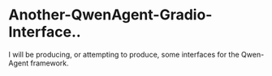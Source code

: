 # Another-QwenAgent-Gradio-Interface..
I will be producing, or attempting to produce, some interfaces for the Qwen-Agent framework.
